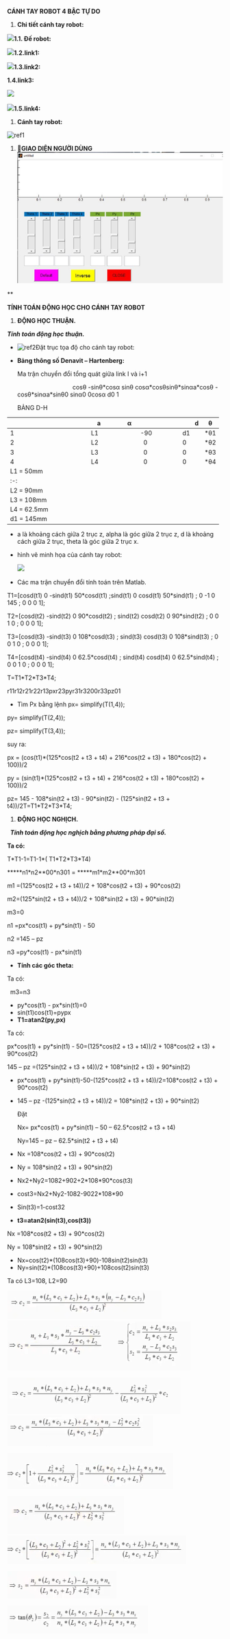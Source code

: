 ﻿**CÁNH TAY ROBOT  4 BẬC TỰ DO**

1. **Chi tiết cánh tay robot:**

![](Aspose.Words.64370153-3c84-4379-923f-d3ac0d6f90a9.001.png)**1.1. Đế robot:**

![](Aspose.Words.64370153-3c84-4379-923f-d3ac0d6f90a9.002.png)**1.2.link1:**

![](Aspose.Words.64370153-3c84-4379-923f-d3ac0d6f90a9.003.png)**1.3.link2:**

**1.4.link3:**

![](Aspose.Words.64370153-3c84-4379-923f-d3ac0d6f90a9.004.png)

![](Aspose.Words.64370153-3c84-4379-923f-d3ac0d6f90a9.005.png)**1.5.link4:**

1. **Cánh tay robot:**

![ref1]








1. **GIAO DIỆN NGƯỜI DÙNG**
   ![](Aspose.Words.64370153-3c84-4379-923f-d3ac0d6f90a9.007.jpeg)


**

**TÍNH TOÁN ĐỘNG HỌC CHO CÁNH TAY ROBOT**

1. **ĐỘNG HỌC THUẬN.**

***Tính toán động học thuận.***

- ![ref2]Đặt trục tọa độ cho cánh tay robot:



- **Bảng thông số Denavit – Hartenberg:** 

  Ma trận chuyển đổi tổng quát giữa link I và i+1

  `                  `cosθ        -sinθ\*cosα                  sinθ       cosα\*cosθsinθ\*sinαa\*cosθ  -cosθ\*sinαa\*sinθ0               sinα0                0cosα     d0     1




  BẢNG D-H

||`              `a|α|`            `d|θ|
| - | - | - | - | - |
|1|`            `L1|`           `-90|`        `d1|\*θ1|
|2|`            `L2|`            `0|`        `0 |\*θ2|
|3|`            `L3|`            `0|`        `0|\*θ3|
|4|`            `L4|`            `0|`        `0|\*θ4|
|L1 = 50mm|
| :-: |
|L2 = 90mm|
|L3 = 108mm|
|L4 = 62.5mm|
|d1 = 145mm|






- a là khoảng cách giữa 2 trục z, alpha là góc giữa 2 trục z, d là khoảng cách giữa 2 trục, theta là góc giữa 2 trục x.
- hình vẽ minh họa của cánh tay robot:

  ![](Aspose.Words.64370153-3c84-4379-923f-d3ac0d6f90a9.009.png)

- Các ma trận chuyển đổi tính toán trên Matlab.

T1=[cosd(t1)    0    -sind(t1)  50\*cosd(t1)  ;sind(t1)  0   cosd(t1)    50\*sind(t1)     ; 0 -1 0 145   ; 0 0 0 1];

T2=[cosd(t2) -sind(t2)  0      90\*cosd(t2)    ; sind(t2) cosd(t2)  0    90\*sind(t2)     ; 0  0 1 0     ; 0 0 0 1];

T3=[cosd(t3) -sind(t3)  0     108\*cosd(t3)   ; sind(t3) cosd(t3)  0      108\*sind(t3)    ; 0  0 1 0     ; 0 0 0 1];

T4=[cosd(t4) -sind(t4)  0    62.5\*cosd(t4)  ; sind(t4) cosd(t4)  0     62.5\*sind(t4)   ; 0  0 1 0     ; 0 0 0 1];

T=T1\*T2\*T3\*T4;

r11r12r21r22r13pxr23pyr31r3200r33pz01

- Tìm Px bằng lệnh 	px= simplify(T(1,4));

py= simplify(T(2,4));

pz= simplify(T(3,4));

suy ra:

px = (cos(t1)\*(125\*cos(t2 + t3 + t4) + 216\*cos(t2 + t3) + 180\*cos(t2) + 100))/2

py = (sin(t1)\*(125\*cos(t2 + t3 + t4) + 216\*cos(t2 + t3) + 180\*cos(t2) + 100))/2

pz= 145 - 108\*sin(t2 + t3) - 90\*sin(t2) - (125\*sin(t2 + t3 + t4))/2T=T1\*T2\*T3\*T4;

1. **ĐỘNG HỌC NGHỊCH.**

` `***Tính toán động học nghịch bằng phương pháp đại số.***

**Ta có:**

T\*T1-1=T1-1\*( T1\*T2\*T3\*T4)

\*\*\*\*\*n1\*n2\*\*00\*n301   =   \*\*\*\*\*m1\*m2\*\*00\*m301

m1 =(125\*cos(t2 + t3 + t4))/2 + 108\*cos(t2 + t3) + 90\*cos(t2)

m2=(125\*sin(t2 + t3 + t4))/2 + 108\*sin(t2 + t3) + 90\*sin(t2)

m3=0

n1 =px\*cos(t1) + py\*sin(t1) - 50

n2 =145 – pz

n3 =py\*cos(t1) - px\*sin(t1)

- **Tính các góc theta:**

Ta có:

` `m3=n3

- py\*cos(t1) - px\*sin(t1)=0
- sin(t1)cos(t1)=pypx
- **T1=atan2(py,px)**

Ta có:

px\*cos(t1) + py\*sin(t1) - 50=(125\*cos(t2 + t3 + t4))/2 + 108\*cos(t2 + t3) + 90\*cos(t2)

145 – pz =(125\*sin(t2 + t3 + t4))/2 + 108\*sin(t2 + t3) + 90\*sin(t2)

- px\*cos(t1) + py\*sin(t1)-50-(125\*cos(t2 + t3 + t4))/2=108\*cos(t2 + t3) + 90\*cos(t2)
- 145 – pz -(125\*sin(t2 + t3 + t4))/2 = 108\*sin(t2 + t3) + 90\*sin(t2)

  Đặt 

  Nx= px\*cos(t1) + py\*sin(t1) – 50  –  62.5\*cos(t2 + t3 + t4)

  Ny=145 – pz  – 62.5\*sin(t2 + t3 + t4)

- Nx =108\*cos(t2 + t3) + 90\*cos(t2)
- Ny  = 108\*sin(t2 + t3) + 90\*sin(t2)
- Nx2+Ny2=1082+902+2\*108\*90\*cos⁡(t3) 
- cost3=Nx2+Ny2-1082-9022\*108\*90
- Sin(t3)=1-cost32
- **t3=atan2(sin(t3),cos(t3))**

Nx =108\*cos(t2 + t3) + 90\*cos(t2)

Ny  = 108\*sin(t2 + t3) + 90\*sin(t2)

- Nx=cos(t2)\*(108cos(t3)+90)-108sin(t2)sin(t3)
- Ny=sin(t2)\*(108cos(t3)+90)+108cos(t2)sin(t3)

Ta có L3=108, L2=90

![](Aspose.Words.64370153-3c84-4379-923f-d3ac0d6f90a9.010.png)![](Aspose.Words.64370153-3c84-4379-923f-d3ac0d6f90a9.011.png)![](Aspose.Words.64370153-3c84-4379-923f-d3ac0d6f90a9.012.png)

![](Aspose.Words.64370153-3c84-4379-923f-d3ac0d6f90a9.013.png)![](Aspose.Words.64370153-3c84-4379-923f-d3ac0d6f90a9.014.png)

![](Aspose.Words.64370153-3c84-4379-923f-d3ac0d6f90a9.015.png)


![](Aspose.Words.64370153-3c84-4379-923f-d3ac0d6f90a9.016.png)![](Aspose.Words.64370153-3c84-4379-923f-d3ac0d6f90a9.017.png)

![](Aspose.Words.64370153-3c84-4379-923f-d3ac0d6f90a9.018.png)

![](Aspose.Words.64370153-3c84-4379-923f-d3ac0d6f90a9.019.png)












[ref1]: Aspose.Words.64370153-3c84-4379-923f-d3ac0d6f90a9.006.png
[ref2]: Aspose.Words.64370153-3c84-4379-923f-d3ac0d6f90a9.008.png
